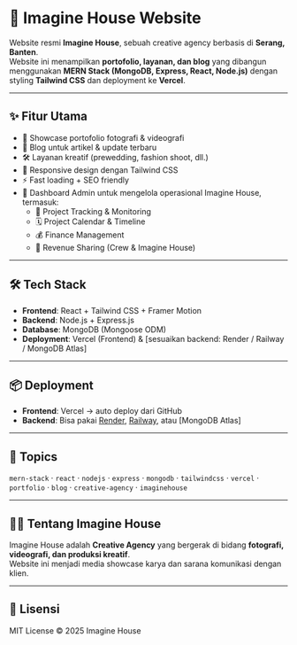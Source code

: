 # 🌟 Imagine House Website

Website resmi **Imagine House**, sebuah creative agency berbasis di **Serang, Banten**.  
Website ini menampilkan **portofolio, layanan, dan blog** yang dibangun menggunakan **MERN Stack (MongoDB, Express, React, Node.js)** dengan styling **Tailwind CSS** dan deployment ke **Vercel**.

---

## ✨ Fitur Utama
- 📸 Showcase portofolio fotografi & videografi  
- 📰 Blog untuk artikel & update terbaru  
- 🛠️ Layanan kreatif (prewedding, fashion shoot, dll.)  
- 📱 Responsive design dengan Tailwind CSS  
- ⚡ Fast loading + SEO friendly  
- 🔑 Dashboard Admin untuk mengelola operasional Imagine House, termasuk:
  - 📂 Project Tracking & Monitoring  
  - 🗓️ Project Calendar & Timeline  
  - 💰 Finance Management  
  - 🤝 Revenue Sharing (Crew & Imagine House)  

---

## 🛠️ Tech Stack
- **Frontend**: React + Tailwind CSS + Framer Motion  
- **Backend**: Node.js + Express.js  
- **Database**: MongoDB (Mongoose ODM)  
- **Deployment**: Vercel (Frontend) & [sesuaikan backend: Render / Railway / MongoDB Atlas]  

---

## 📦 Deployment
- **Frontend**: Vercel → auto deploy dari GitHub  
- **Backend**: Bisa pakai [Render](https://render.com), [Railway](https://railway.app), atau [MongoDB Atlas]  

---

## 📌 Topics
`mern-stack` · `react` · `nodejs` · `express` · `mongodb` · `tailwindcss` · `vercel` · `portfolio` · `blog` · `creative-agency` · `imaginehouse`

---

## 👨‍🎨 Tentang Imagine House
Imagine House adalah **Creative Agency** yang bergerak di bidang **fotografi, videografi, dan produksi kreatif**.  
Website ini menjadi media showcase karya dan sarana komunikasi dengan klien.

---

## 📄 Lisensi
MIT License © 2025 Imagine House
